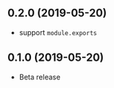 <a name="0.2.0"></a>
## 0.2.0 (2019-05-20)

* support `module.exports`

<a name="0.1.0"></a>
## 0.1.0 (2019-05-20)

* Beta release